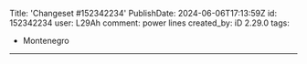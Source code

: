 Title: 'Changeset #152342234'
PublishDate: 2024-06-06T17:13:59Z
id: 152342234
user: L29Ah
comment: power lines
created_by: iD 2.29.0
tags:
- Montenegro

---
